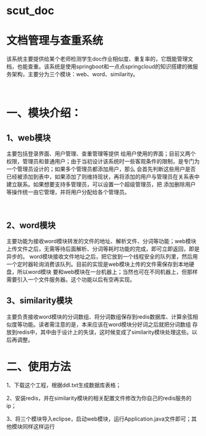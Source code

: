 # scut_doc
<h1>文档管理与查重系统</h1>
<p>该系统主要提供给某个老师检测学生doc作业相似度、重复率的，它既能管理文档，也能查重。该系统是使用springboot和一点点springcloud的知识搭建的微服务架构，主要分为三个模块：web、word、similarity。</p>
<br>
<h1>一、模块介绍：</h1>
<h2>1、web模块</h2>
<p>主要包括登录界面、用户管理、查重管理等提供
给用户使用的界面；目前又两个权限，管理员和普通用户；由于当初设计该系统时一些客观条件的限制，是专门为一个管理员设计的；如果多个管理员都添加用户，那么
会首先判断这些用户是否已经被添加到表中，如果添加了则维持现状，再将添加的用户与管理员在关系表中建立联系。如果想要支持多管理员，可以设置一个超级管理员，把
添加删除用户等操作统一由它管理，并将用户分配给各个管理员。</p>
<br/>
<h2>2、word模块</h2>
<p>主要功能为接收word模块转发的文件的地址、解析文件、分词等功能；web模块上传文件之后，无需等待后面解析、分词等耗时功能的完成，即可立即返回，即是异步的。
word模块接收文件地址之后，把它放到一个线程安全的队列里，然后用一个定时器轮询消费该队列。目前的实现是web模块上传的文件需保存到本地硬盘，所以word模块
要和web模块在一台机器上；当然也可在不同机器上，但那样需要引入一个文件服务器。这个功能以后有空再实现。</p
<br/>
<h2>3、similarity模块</h2>
<p>主要负责接收word模块的分词数组、将分词数组保存到redis数据库、计算余弦相似度等功能。读者需注意的是，本来应该在word模块分好词之后就把分词数组
存放到redis中，其中由于设计上的失误，这时候变成了similarity模块处理这些。以后再调整。</p>

<h1>二、使用方法</h1>
<p>1、下载这个工程，根据ddl.txt生成数据库表格；</p>
<p>2、安装redis，并在similarity模块的相关配置文件修改为你自己的redis服务的ip；</p>
<p>3、将三个模块导入eclipse，启动web模块，运行Application.java文件即可；其他模块同样这样运行</p>
